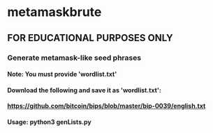 # metamaskbrute
## FOR EDUCATIONAL PURPOSES ONLY
### Generate metamask-like seed phrases
#### Note: You must provide 'wordlist.txt'
#### Download the following and save it as 'wordlist.txt':
#### https://github.com/bitcoin/bips/blob/master/bip-0039/english.txt
#### Usage: python3 genLists.py

